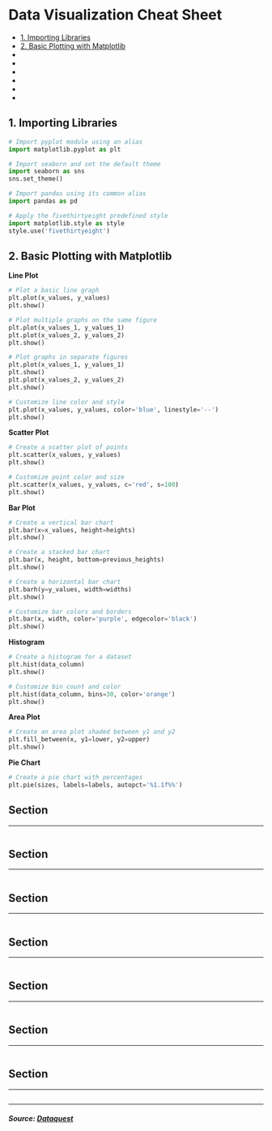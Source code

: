 # Data Visualization Cheat Sheet

* [1. Importing Libraries](#1-importing-libraries)
* [2. Basic Plotting with Matplotlib](#2-basic-plotting-with-matplotlib)
* []()
* []()
* []()
* []()
* []()
* []()


## 1. Importing Libraries
```python
# Import pyplot module using an alias
import matplotlib.pyplot as plt

# Import seaborn and set the default theme
import seaborn as sns
sns.set_theme()

# Import pandas using its common alias
import pandas as pd

# Apply the fivethirtyeight predefined style
import matplotlib.style as style
style.use('fivethirtyeight')
```


## 2. Basic Plotting with Matplotlib
**Line Plot**
```python
# Plot a basic line graph
plt.plot(x_values, y_values)
plt.show()

# Plot multiple graphs on the same figure
plt.plot(x_values_1, y_values_1)
plt.plot(x_values_2, y_values_2)
plt.show()

# Plot graphs in separate figures
plt.plot(x_values_1, y_values_1)
plt.show()
plt.plot(x_values_2, y_values_2)
plt.show()

# Customize line color and style
plt.plot(x_values, y_values, color='blue', linestyle='--')
plt.show()
```
**Scatter Plot**
```python
# Create a scatter plot of points
plt.scatter(x_values, y_values)
plt.show()

# Customize point color and size
plt.scatter(x_values, y_values, c='red', s=100)
plt.show()
```
**Bar Plot**
```python
# Create a vertical bar chart
plt.bar(x=x_values, height=heights)
plt.show()

# Create a stacked bar chart
plt.bar(x, height, bottom=previous_heights)
plt.show()

# Create a horizontal bar chart
plt.barh(y=y_values, width=widths)
plt.show()

# Customize bar colors and borders
plt.bar(x, width, color='purple', edgecolor='black')
plt.show()
```
**Histogram**
```python
# Create a histogram for a dataset
plt.hist(data_column)
plt.show()

# Customize bin count and color
plt.hist(data_column, bins=30, color='orange')
plt.show()
```
**Area Plot**
```python
# Create an area plot shaded between y1 and y2
plt.fill_between(x, y1=lower, y2=upper)
plt.show()
```
**Pie Chart**
```python
# Create a pie chart with percentages
plt.pie(sizes, labels=labels, autopct='%1.1f%%')
```

## Section
****
```python

```

## Section
****
```python

```

## Section
****
```python

```

## Section
****
```python

```

## Section
****
```python

```

## Section
****
```python

```

## Section
****
```python

```

---

##### __Source: [Dataquest](https://www.dataquest.io/cheat-sheet/matplotlib-cheat-sheet/)__